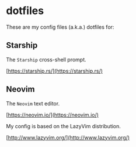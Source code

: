 # dotfiles
These are my config files (a.k.a.) dotfiles for:

## Starship
The `Starship` cross-shell prompt.

[https://starship.rs/](https://starship.rs/)

## Neovim
The `Neovim` text editor.

[https://neovim.io/](https://neovim.io/)

My config is based on the LazyVim distribution.

[http://www.lazyvim.org/](http://www.lazyvim.org/)

